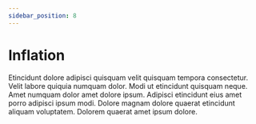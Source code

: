 ```yaml
---
sidebar_position: 8
---
```


# Inflation

Etincidunt dolore adipisci quisquam velit quisquam tempora consectetur. Velit labore quiquia numquam dolor. Modi ut etincidunt quisquam neque. Amet numquam dolor amet dolore ipsum. Adipisci etincidunt eius amet porro adipisci ipsum modi. Dolore magnam dolore quaerat etincidunt aliquam voluptatem. Dolorem quaerat amet ipsum dolore.
